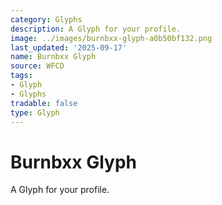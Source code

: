 ```yaml
---
category: Glyphs
description: A Glyph for your profile.
image: ../images/burnbxx-glyph-a0b50bf132.png
last_updated: '2025-09-17'
name: Burnbxx Glyph
source: WFCD
tags:
- Glyph
- Glyphs
tradable: false
type: Glyph
---
```


# Burnbxx Glyph

A Glyph for your profile.

